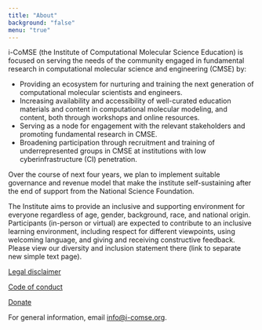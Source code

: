 ```yaml
---
title: "About"
background: "false"
menu: "true"
---
```


i-CoMSE (the Institute of Computational Molecular Science Education) is focused on serving the needs of the community engaged in fundamental research in computational molecular science and engineering (CMSE) by:
- Providing an ecosystem for nurturing and training the next generation of computational molecular scientists and engineers.
- Increasing availability and accessibility of well-curated education materials and content in computational molecular modeling, and content, both through workshops and online resources.
- Serving as a node for engagement with the relevant stakeholders and promoting fundamental research in CMSE.
- Broadening participation through recruitment and training of underrepresented groups in CMSE at institutions with low cyberinfrastructure (CI) penetration.

Over the course of next four years, we plan to implement suitable governance and revenue model that make the institute self-sustaining after the end of support from the National Science Foundation.

The Institute aims to provide an inclusive and supporting environment for everyone regardless of age, gender, background, race, and national origin. Participants (in-person or virtual) are expected to contribute to an inclusive learning environment, including respect for different viewpoints, using welcoming language, and giving and receiving constructive feedback. Please view our diversity and inclusion statement there (link to separate new simple text page).

[Legal disclaimer](../legal-disclaimer)  

[Code of conduct](../code-conduct)  

[Donate](../donate)

For general information, email info@i-comse.org.

